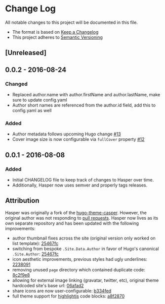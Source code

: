 # Change Log
All notable changes to this project will be documented in this file.

- The format is based on [Keep a Changelog](http://keepachangelog.com/) 
- This project adheres to [Semantic Versioning](http://semver.org/)

## [Unreleased]

## 0.0.2 - 2016-08-24
### Changed
- Replaced author.name with author.firstName and author.lastName, make sure to update config.yaml
- Author short names are referenced from the author.id field, add this to config.yaml as well

### Added
- Author metadata follows upcoming Hugo change [#13](https://github.com/dencold/hasper/issues/13)
- Cover image size is now configurable via `fullCover` property [#12](https://github.com/dencold/hasper/issues/12)

## 0.0.1 - 2016-08-08
### Added
- Initial CHANGELOG file to keep track of changes to Hasper over time.
- Additionally, Hasper now uses semver and properly tags releases.

## Attribution

Hasper was originally a fork of the [hugo-theme-casper](https://github.com/vjeantet/hugo-theme-casper). However, the original author was not responding to [pull requests](https://github.com/vjeantet/hugo-theme-casper/pull/41). Hasper now lives as its own separate repository and has been updated with the following improvements: 

- author thumbnail fixes across the site (original version only worked on list template): [25467fc](https://github.com/dencold/hasper/commit/25467fc92ca611ae7a6d517c16b47cdac0ae9dcb)
- switching from bespoke `.Site.Data.Author` in favor of Hugo's canonical `.Site.Author`: [25467fc](https://github.com/dencold/hasper/commit/25467fc92ca611ae7a6d517c16b47cdac0ae9dcb)
- icon aesthetic improvements, previous styles had ugly underlines: [2238091](https://github.com/dencold/hasper/commit/22380914098cbf0dad119be18d7727521f097a29)
- removing unused `page` directory which contained duplicate code: [8c2f9e8](https://github.com/dencold/hasper/commit/8c2f9e8c5b138d89e1b5e2c39d2d6210c928ad9f)
- allowing for external image linking (gravatar, twitter, etc), original theme hardcoded site's base url: [06afad2](https://github.com/dencold/hasper/commit/06afad23845e6e51c0ac55cef29c2e7caf7878d5)
- share icons are now user-configurable: [b334fed](https://github.com/dencold/hasper/commit/b334fed9c5e88447b98e5908c362f3d165e1ee02)
- full theme support for [highlightjs](https://highlightjs.org/) code blocks: [a8f2870](https://github.com/dencold/hasper/commit/a8f2870b03a5d48075129372ad7f499f0ac4c2d4)
